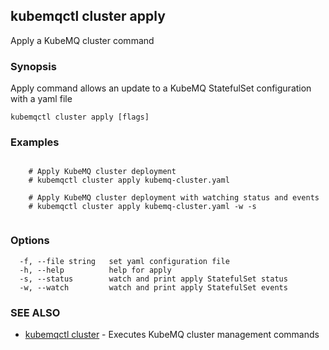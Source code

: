 ## kubemqctl cluster apply

Apply a KubeMQ cluster command

### Synopsis

Apply command allows an update to a KubeMQ StatefulSet configuration with a yaml file

```
kubemqctl cluster apply [flags]
```

### Examples

```

	# Apply KubeMQ cluster deployment
	# kubemqctl cluster apply kubemq-cluster.yaml 

	# Apply KubeMQ cluster deployment with watching status and events
	# kubemqctl cluster apply kubemq-cluster.yaml -w -s


```

### Options

```
  -f, --file string   set yaml configuration file
  -h, --help          help for apply
  -s, --status        watch and print apply StatefulSet status
  -w, --watch         watch and print apply StatefulSet events
```

### SEE ALSO

* [kubemqctl cluster](kubemqctl_cluster.md)	 - Executes KubeMQ cluster management commands


